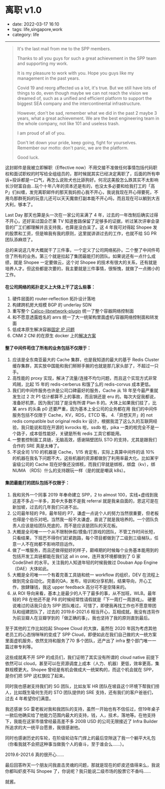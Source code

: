 # 离职 v1.0

- date: 2022-03-17 16:10
- tags: life,singapore,work
- category: life

-------------------

> It's the last mail from me to the SPP members.
>
> Thanks to all you guys for such a great achievement in the SPP team and supporting my work. 
>
> It is my pleasure to work with you. Hope you guys like my management in the past years.
>
> Covid 19 and reorg affected us a lot, it's true. But we still have lots of things to do, even though maybe we can not reach the vision we dreamed of, such as a unified and efficient platform to support the biggest SEA company and the intercontinental infrastructure.
>
> However, don't be sad, remember what we did in the past 2 maybe 3 years, what a great achievement. We are the best engineering team in the whole company, not like 101 and useless trash.
>
> I am proud of all of you.
>
> Don't let down your pride, keep going, fight for yourselves. Remember our motto: don't panic, we are the platform.
>
> Good luck.

这封邮件是我被立即解职（Effective now）不用交接不准做任何事情包括代码职权和面试职权的时写给全组组员的，那时候就其实已经决定离职了，后面的所有申诉+投诉都是一口气，再怎么说败犬也比舔狗好。何况这美股怎么跌其实不太影响长沙财富自由…玩个十年八年的资本还是有的，也没太多必要和给我打工的「高 P」们纠缠，发完离职邮件的那天我妈担心我不开心，我说我现在开心得要死，不用鸟那群死妈的玩意儿还可以天天魔兽打副本能不开心吗，而且现在可以躺到大吉大利，够本了。

Last Day 那天也算是头一次在一家公司呆满了 4 年，过去的一年改制后确实过得不开心，还好呆过国企芒果 TV 知道套路保留了足够多的证据，听过某次评审会录音的厂工们都理解并且支持我，也算是没白呆了。这 4 年我可对得起 Shopee 发的股票和工资，但是嘛我有我的原则，这里就讲讲过去的工作，也就不给 SG PR 团队添麻烦了。 

总的来说这几年大概就干了三件事，一个定义了公司网络拓扑。二个整了中间件苟住了所有的业务。第三个就是拉起了集团最能打的团队。如果说还有一点什么成绩，就是 Shopee 一定要做云，这个对 Shopee 的技术有很大的关系，还有就是培养人才。但这些都是次要的，我主要就是三件事情，很惭愧，就做了一点微小的工作。 

#### 在公司网络的拓扑定义上大体上干了这么些事： 

1. 硬件层面的 router-reflection 拓扑设计落地
2. 构建跨机房大规模 BGP 的 underlay SDN
3. 重写整个 [Calico-libnetwork-plugin](https://github.com/projectcalico/libnetwork-plugin/pull/183) 统一了整个容器网络控制面
4. 和不愿意透露姓名的 anrs 统一了大一统架构里面虚机/容器网络控制面和转发面
5. 低成本原生解决容器[固定 IP 问题](https://github.com/projecteru2/barrel)
6. CNM 2 CNI 的在原生 docker 上的[解决方案](https://github.com/projecteru2/barrel)

#### 整了中间件苟住了所有的业务包括不仅限于：

1. 应该是全东南亚最大的 Cache 集群，也是我知道的最大的基于 Redis Cluster 缓存集群，其实放中国能和我们掰掰手腕的也就是那几家头部了，不超过一只手。
2. 高性能的 proxy 实现，解决了流量/连接不均匀问题，而且这个实现方式非常鸡贼，比起 15 年的 redis-cerberus 和饿了么的 redis-corvus 成本更低。
3. 我们的中间件服务也许是公司口碑最好的服务，Cache 从 18 年至今最严重就发生过 2 次 P1 估计都算不上的事故，而且锅还是 eru 的。每次大促我都说，准备好机票，因为我们挂了是没有所谓 Plan B 的。大体上如果我们挂了，比某 anrs 的头条 p0 还要严重，因为基本上全公司的业务都在用 我们的中间件服务包括不仅限于 Cache，KV，RDS，ETCD 等。
4.「异想天开」的 not redis compatible but original redis kv 设计，根据我混了这么久的互联网经验，我只能说和现在开源的 kvrocks 啦，ssdb 啦，pika 一类的啦完全不是一个路子，成本低性能好，关键是所有 redis 工具它都能用。
5. 一整套控制面工具链，无脑高效，感谢隔壁团队 STO 的支持，尤其是跟我们合作的 SRE 真是太棒了。
6. 不说全司 1/10 的机器是 Cache，1/15 肯定有，实际上真算中间件的话 10% 的机器在我名下问题不大，这些机器的资源都做到了利用率最大化。比如某宇宙级公司的 Cache 现在好像还没绑核，而我们早就是绑核，绑盘（kv），绑 NUMA （RDS）什么的支持跟玩一样（是的就是嘲讽 k8s）。

#### 集团最能打的团队包括不仅限于：

1. 我和另外一个同事 2019 年奉命建立 SPP，2 to almost 100，实线+虚线到我这差不多占一半多，其中大多数不是我 referral 就是我亲自面的，恩这可是在新加坡，过去的几年我们只进不出。
2. 公司最年轻的 P8，最年轻的 P7，谦虚一点说个人的努力当然很重要，但老板也得是个伯乐对吧。当然我一般不太谦虚，直说了就是我培养的。一个团队负责人应该是给团队兜底的，而不是应该是团队的天花板。
3. 大概是全司唯一一个从不限制休假/摸鱼/打游戏的团队，不管工作时间长短，只看结果，下班巴不得你们赶紧跑路，每个项目都做到了二级到三级梯队，任意一人不在岗都不影响项目运作。
4. 做了一堆服务，而且还做得挺好的样子，巅峰期的时候每个业务基本能用到的包括开发工具链都能在我们这 all in one，连开发环境都做到了 G 家 CodeShell 的水平。关注我的人知道年轻的时候我做过 Douban App Engine（DAE）大体如此。
5. 大概是全司唯一一个有着完善工具链和统一 workflow 的组织，DEV 在流程上做到完全自动化。完善的QA，发布，培训和分享机制，结果导向，开心工作，放肆赚钱，我这 upper feedback 高分可不是空降来的。
6. 从 ROI 导向来看，基本上是最少的人干了最多的事，从不加班，WLB。最年轻的 P8 在他还不是 P8 的时候经常性请假就是「下一周打一周游戏」。
硬要说难过的话我只会为 SPP 团队难过，可惜了，即便我再找工作也不愿意带团队和组建团队了，过去的 2019.6-2021.6 相当开心，互相成就。我没有违背作为前豆瓣人在豆瓣学到的「做正确的事」，我也坚持了我的原则直到最后。

至于其他的工作比如拉起 Shopee Cloud 的大旗，虽然在 2020 年因为考虑其他老员工的心态悄咪咪的变成了 SPP Cloud，即便如此在我们自己做的大一统方案里面虚机服务，依然支持和服务了70 多个团队，还产出了 infra 整个部门唯一一篇过审专利等。

这些成就离不开 SPP 的成员们，我们证明了其实没有所谓的 cloud native 前提下依然可以 cloud，甚至可以在资源调度上成本（人力、机器）更低，效率更高，集群规模更大。Shopee 曾经是有机会做成大一统架构的，而这个机会就在 SPP，是你们把 SPP 这杠旗拉了起来。

同时我也感谢支持我们的 SG 团队，比如友军 HR 团队在坡县这个环境下帮我们捞人，比如既生瑜何生亮的 STO 团队提供的 SRE 支持，还有我们的客户爸爸们，过去 4 年希望你们满意。

我还感谢 SG 雷老板对我和我团队的支持，虽然一开始也有不信任过，但19年桌子一掀后他确实给了他能力范围内最大的支持，钱，人，技术，落地等。在他支持下，我能在这家市值曾经最高差不多 200B USD 的公司无限接近了 Infra Builder 所追求的大一统平台愿景，我很感谢他。

同时也感谢历史的车轮，在阶级轮动车门焊上的最后空隙送了我一个躺平大礼包（你看我就不会把这种事当做我个人的奋斗，至于谁会么……）。

2019.6-2021.6 真的很开心……

最后回答昨天一个朋友问我直击灵魂的问题，那就是现在的虾皮还值得来么，我说你都叫虾皮不叫 Shopee 了，你说呢？我只能说二级市场的股票它不香吗……

就酱。